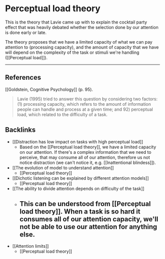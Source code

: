 # Perceptual load theory
This is the theory that Lavie came up with to explain the cocktail party effect that was heavily debated whether the selection done by our attention is done early or late.

The theory proposes that we have a limited capacity of what we can pay attention to (processing capacity), and the amount of capacity that we have will depend on the complexity of the task or stimuli we're handling ([[Perceptual load]]).

---
## References
[[Goldstein, Cognitive Psychology]] (p. 95).
> Lavie (1995) tried to answer this question by considering two factors: (1) processing capacity, which refers to the amount of information people can handle and process at a given time; and 92) perceptual load, which related to the difficulty of a task.

## Backlinks
* [[Distraction has low impact on tasks with high perceptual load]]
	* Based on the [[Perceptual load theory]], we have a limited capacity on our attention. If there's a complex information that we need to perceive, that may consume all of our attention, therefore us not notice distraction (we can't notice it, e.g. [[Inattentional blindess]]).
* [[The evolution of model to understand attention]]
	* [[Perceptual load theory]]
* [[Dichotic listening can be explained by different attention models]]
	* [[Perceptual load theory]]
* [[The ability to divide attention depends on difficulty of the task]]
	* ## This can be understood from [[Perceptual load theory]]. When a task is so hard it consumes all of our attention capacity, we'll not be able to use our attention for anything else.
* [[Attention limits]]
	* [[Perceptual load theory]]

<!-- #evergreen -->

<!-- {BearID:F550E35A-683C-47AD-95CE-438B12F45C5C-81026-00000C1B11B91AD7} -->
